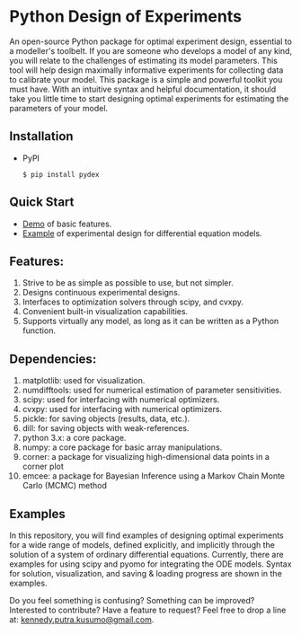 Python Design of Experiments
============================================
An open-source Python package for optimal experiment design, essential to a modeller's toolbelt. If you are someone who develops a model of any kind, you will relate to the challenges of estimating its model parameters. This tool will help design maximally informative experiments for collecting data to calibrate your model. This package is a simple and powerful toolkit you must have. With an intuitive syntax and helpful documentation, it should take you little time to start designing optimal experiments for estimating the parameters of your model.

## Installation
  * PyPI
  
        $ pip install pydex

## Quick Start
  * [Demo](
  https://github.com/KennedyPutraKusumo/pydex/blob/master/examples/pydex_quickstart.ipynb
  ) of basic features.
  * [Example](
  https://github.com/KennedyPutraKusumo/pydex/blob/master/examples/pydex_ode_model.ipynb
  ) of experimental design for differential equation models.

## Features:
1. Strive to be as simple as possible to use, but not simpler.
2. Designs continuous experimental designs.
3. Interfaces to optimization solvers through scipy, and cvxpy.
4. Convenient built-in visualization capabilities.
5. Supports virtually any model, as long as it can be written as a Python function.

## Dependencies:
1. matplotlib: used for visualization.
2. numdifftools: used for numerical estimation of parameter sensitivities.
3. scipy: used for interfacing with numerical optimizers.
4. cvxpy: used for interfacing with numerical optimizers.
5. pickle: for saving objects (results, data, etc.).
6. dill: for saving objects with weak-references.
7. python 3.x: a core package.
8. numpy: a core package for basic array manipulations.
9. corner: a package for visualizing high-dimensional data points in a corner plot
10. emcee: a package for Bayesian Inference using a Markov Chain Monte Carlo (MCMC) method

## Examples
In this repository, you will find examples of designing optimal experiments for a wide range of models, defined explicitly, and implicitly through the solution of a system of ordinary differential equations. Currently, there are examples for using scipy and pyomo for integrating the ODE models. Syntax for solution, visualization, and saving & loading progress are shown in the examples.

Do you feel something is confusing? Something can be improved? Interested to contribute? Have a feature to request? Feel free to drop a line at: kennedy.putra.kusumo@gmail.com.
